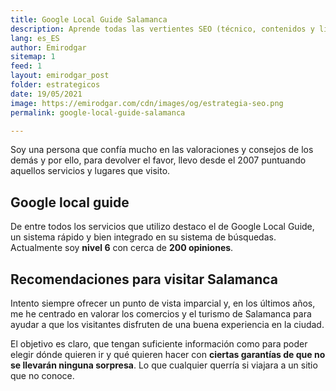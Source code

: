 ```yaml
---
title: Google Local Guide Salamanca
description: Aprende todas las vertientes SEO (técnico, contenidos y linking) y domínalas como un experto
lang: es_ES
author: Emirodgar
sitemap: 1
feed: 1
layout: emirodgar_post
folder: estrategicos
date: 19/05/2021
image: https://emirodgar.com/cdn/images/og/estrategia-seo.png
permalink: google-local-guide-salamanca

---
```


Soy una persona que confía mucho en las valoraciones y consejos de los demás y por ello, para devolver el favor, llevo desde el 2007 puntuando aquellos servicios y lugares que visito.

## Google local guide

De entre todos los servicios que utilizo destaco el de Google Local Guide, un sistema rápido y bien integrado en su sistema de búsquedas. Actualmente soy **nivel 6** con cerca de **200 opiniones**.

<amp-twitter 
  width="375"
  height="472"
  layout="responsive"
  data-tweetid="1207965095269195776">
</amp-twitter>


## Recomendaciones para visitar Salamanca

Intento siempre ofrecer un punto de vista imparcial y, en los últimos años, me he centrado en valorar los comercios y el turismo de Salamanca para ayudar a que los visitantes disfruten de una buena experiencia en la ciudad.

El objetivo es claro, que tengan suficiente información como para poder elegir dónde quieren ir y qué quieren hacer con **ciertas garantías de que no se llevarán ninguna sorpresa**. Lo que cualquier querría si viajara a un sitio que no conoce.
<!--stackedit_data:
eyJoaXN0b3J5IjpbNTg4NTkxNDE5LC0yNjMyMTE4MThdfQ==
-->